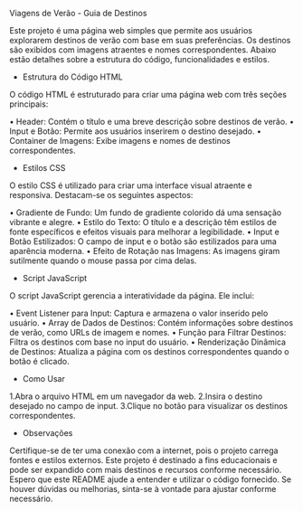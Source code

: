 Viagens de Verão - Guia de Destinos

Este projeto é uma página web simples que permite aos usuários explorarem destinos de verão com base em suas preferências. 
Os destinos são exibidos com imagens atraentes e nomes correspondentes. Abaixo estão detalhes sobre a estrutura do código, funcionalidades e estilos.

- Estrutura do Código HTML 

O código HTML é estruturado para criar uma página web com três seções principais:

• Header: Contém o título e uma breve descrição sobre destinos de verão.
• Input e Botão: Permite aos usuários inserirem o destino desejado.
• Container de Imagens: Exibe imagens e nomes de destinos correspondentes.

- Estilos CSS  

O estilo CSS é utilizado para criar uma interface visual atraente e responsiva. Destacam-se os seguintes aspectos:

• Gradiente de Fundo: Um fundo de gradiente colorido dá uma sensação vibrante e alegre.
• Estilo do Texto: O título e a descrição têm estilos de fonte específicos e efeitos visuais para melhorar a legibilidade.
• Input e Botão Estilizados: O campo de input e o botão são estilizados para uma aparência moderna.
• Efeito de Rotação nas Imagens: As imagens giram sutilmente quando o mouse passa por cima delas.

- Script JavaScript  

O script JavaScript gerencia a interatividade da página. Ele inclui:

• Event Listener para Input: Captura e armazena o valor inserido pelo usuário.
• Array de Dados de Destinos: Contém informações sobre destinos de verão, como URLs de imagem e nomes.
• Função para Filtrar Destinos: Filtra os destinos com base no input do usuário.
• Renderização Dinâmica de Destinos: Atualiza a página com os destinos correspondentes quando o botão é clicado.

- Como Usar 

1.Abra o arquivo HTML em um navegador da web.
2.Insira o destino desejado no campo de input.
3.Clique no botão para visualizar os destinos correspondentes.

- Observações 

Certifique-se de ter uma conexão com a internet, pois o projeto carrega fontes e estilos externos.
Este projeto é destinado a fins educacionais e pode ser expandido com mais destinos e recursos conforme necessário.
Espero que este README ajude a entender e utilizar o código fornecido. Se houver dúvidas ou melhorias, sinta-se à vontade para ajustar conforme necessário.
